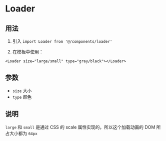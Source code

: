 # Loader

## 用法

1. 引入 `import Loader from '@/components/loader'`

2. 在模板中使用：
```
<Loader size="large/small" type="gray/black"></Loader>
```

## 参数
- `size` 大小
- `type` 颜色

## 说明
`large` 和 `small` 是通过 CSS 的 scale 属性实现的，所以这个加载动画的 DOM 所占大小都为 `64px`
